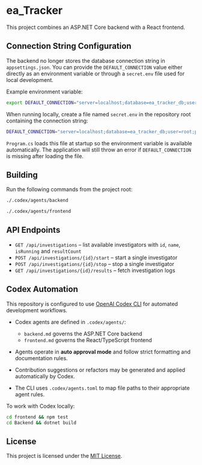# ea_Tracker

This project combines an ASP.NET Core backend with a React frontend.

## Connection String Configuration

The backend no longer stores the database connection string in `appsettings.json`.
You can provide the `DEFAULT_CONNECTION` value either directly as an environment
variable or through a `secret.env` file used for local development.

Example environment variable:

```bash
export DEFAULT_CONNECTION="server=localhost;database=ea_tracker_db;user=root;password=yourpassword;"
```

When running locally, create a file named `secret.env` in the repository root
containing the connection string:

```bash
DEFAULT_CONNECTION="server=localhost;database=ea_tracker_db;user=root;password=yourpassword;"
```

`Program.cs` loads this file at startup so the environment variable is available
automatically. The application will still throw an error if `DEFAULT_CONNECTION`
is missing after loading the file.

## Building

Run the following commands from the project root:

```bash
./.codex/agents/backend
```

```bash
./.codex/agents/frontend
```

## API Endpoints

- `GET /api/investigations` – list available investigators with `id`, `name`, `isRunning` and `resultCount`
- `POST /api/investigations/{id}/start` – start a single investigator
- `POST /api/investigations/{id}/stop` – stop a single investigator
- `GET /api/investigations/{id}/results` – fetch investigation logs

## Codex Automation

This repository is configured to use [OpenAI Codex CLI](https://platform.openai.com/docs/assistants/cli-reference) for automated development workflows.

- Codex agents are defined in `.codex/agents/`:
  - `backend.md` governs the ASP.NET Core backend
  - `frontend.md` governs the React/TypeScript frontend

- Agents operate in **auto approval mode** and follow strict formatting and documentation rules.
- Contribution suggestions or refactors may be generated and applied automatically by Codex.
- The CLI uses `.codex/agents.toml` to map file paths to their appropriate agent rules.

To work with Codex locally:
```bash
cd frontend && npm test
cd Backend && dotnet build
```

## License

This project is licensed under the [MIT License](LICENSE).
